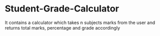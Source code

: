 # Student-Grade-Calculator
It contains a calculator which takes n subjects marks from the user and returns total marks, percentage and grade accordingly
